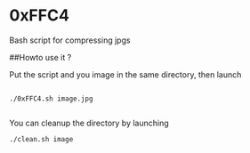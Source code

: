 # 0xFFC4
Bash script for compressing jpgs

##Howto use it ? 

Put the script and you image in the same directory, then launch

```

./0xFFC4.sh image.jpg


```

You can cleanup the directory by launching

```
./clean.sh image

```
